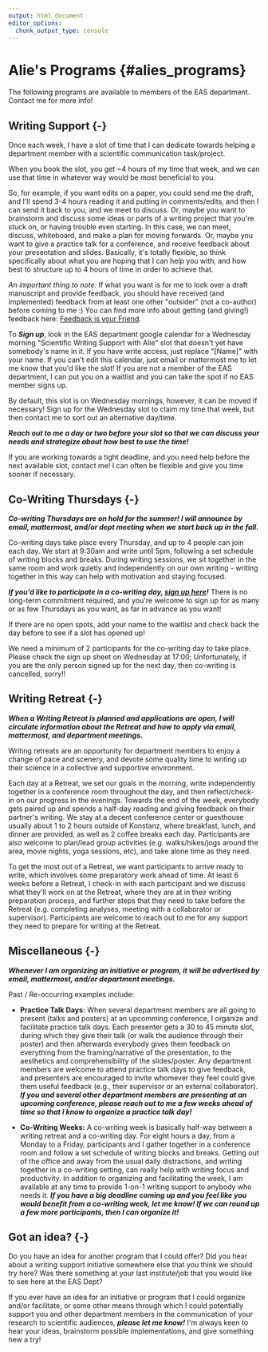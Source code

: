 ```yaml
---
output: html_document
editor_options:
  chunk_output_type: console
---
```


# Alie's Programs {#alies_programs}



The following programs are available to members of the EAS department. Contact me for more info!

## Writing Support {-}

Once each week, I have a slot of time that I can dedicate towards helping a department member with a scientific communication task/project. 

When you book the slot, you get ~4 hours of my time that week, and we can use that time in whatever way would be most beneficial to you. 

So, for example, if you want edits on a paper, you could send me the draft, and I'll spend 3-4 hours reading it and putting in comments/edits, and then I can send it back to you, and we meet to discuss. Or, maybe you want to brainstorm and discuss some ideas or parts of a writing project that you're stuck on, or having trouble even starting. In this case, we can meet, discuss, whiteboard, and make a plan for moving forwards. Or, maybe you want to give a practice talk for a conference, and receive feedback about your presentation and slides. Basically, it's totally flexible, so think specifically about what you are hoping that I can help you with, and how best to structure up to 4 hours of time in order to achieve that. 

*An important thing to note:* If what you want is for me to look over a draft manuscript and provide feedback, you should have received (and implemented) feedback from at least one other "outsider" (not a co-author) before coming to me :) You can find more info about getting (and giving!) feedback here: [Feedback is your Friend](#FF).

To ***Sign up***, look in the EAS department google calendar for a Wednesday morning "Scientific Writing Support with Alie" slot that doesn't yet have somebody's name in it. If you have write access, just replace "[Name]" with your name. If you can't edit this calendar, just email or mattermost me to let me know that you'd like the slot! If you are not a member of the EAS department, I can put you on a waitlist and you can take the spot if no EAS member signs up.

By default, this slot is on Wednesday mornings, however, it can be moved if necessary! Sign up for the Wednesday slot to claim my time that week, but then contact me to sort out an alternative day/time.

***Reach out to me a day or two before your slot so that we can discuss your needs and strategize about how best to use the time!***

If you are working towards a tight deadline, and you need help before the next available slot, contact me! I can often be flexible and give you time sooner if necessary.  
  

## Co-Writing Thursdays {-}

***Co-writing Thursdays are on hold for the summer! I will announce by email, mattermost, and/or dept meeting when we start back up in the fall.***

Co-writing days take place every Thursday, and up to 4 people can join each day. We start at 9:30am and write until 5pm, following a set schedule of writing blocks and breaks. During writing sessions, we sit together in the same room and work quietly and independently on our own writing - writing together in this way can help with motivation and staying focused.

***If you'd like to participate in a co-writing day, [sign up here](https://docs.google.com/spreadsheets/d/1xdXCNQEE3PODH2Q4aI1c7A3heXJXacsQPLYiY-1O2Ps/edit?usp=sharing)!*** There is no long-term commitment required, and you're welcome to sign up for as many or as few Thursdays as you want, as far in advance as you want! 

If there are no open spots, add your name to the waitlist and check back the day before to see if a slot has opened up! 

We need a minimum of 2 participants for the co-writing day to take place. Please check the sign up sheet on Wednesday at 17:00; Unfortunately, if you are the only person signed up for the next day, then co-writing is cancelled, sorry!!


## Writing Retreat {-}

***When a Writing Retreat is planned and applications are open, I will circulate information about the Retreat and how to apply via email, mattermost, and department meetings.***

Writing retreats are an opportunity for department members to enjoy a change of pace and scenery, and devote some quality time to writing up their science in a collective and supportive environment.

Each day at a Retreat, we set our goals in the morning, write independently together in a conference room throughout the day, and then reflect/check-in on our progress in the evenings. Towards the end of the week, everybody gets paired up and spends a half-day reading and giving feedback on their partner's writing. We stay at a decent conference center or guesthouse usually about 1 to 2 hours outside of Konstanz, where breakfast, lunch, and dinner are provided, as well as 2 coffee breaks each day. Participants are also welcome to plan/lead group activities (e.g. walks/hikes/jogs around the area, movie nights, yoga sessions, etc), and take alone time as they need.

To get the most out of a Retreat, we want participants to arrive ready to write, which involves some preparatory work ahead of time. At least 6 weeks before a Retreat, I check-in with each participant and we discuss what they'll work on at the Retreat, where they are at in their writing preparation process, and further steps that they need to take before the Retreat (e.g. completing analyses, meeting with a collaborator or supervisor). Participants are welcome to reach out to me for any support they need to prepare for writing at the Retreat.

## Miscellaneous {-}

***Whenever I am organizing an initiative or program, it will be advertised by email, mattermost, and/or department meetings.***

Past / Re-occurring examples include:

* **Practice Talk Days:** When several department members are all going to present (talks and posters) at an upcomming conference, I organize and facilitate practice talk days. Each presenter gets a 30 to 45 minute slot, during which they give their talk (or walk the audience through their poster) and then afterwards everybody gives them feedback on everything from the framing/narrative of the presentation, to the aesthetics and comprehensibility of the slides/poster. Any department members are welcome to attend practice talk days to give feedback, and presenters are encouraged to invite whomever they feel could give them useful feedback (e.g., their supervisor or an external collaborator). ***If you and several other department members are presenting at an upcoming conference, please reach out to me a few weeks ahead of time so that I know to organize a practice talk day!***

* **Co-Writing Weeks:** A co-writing week is basically half-way between a writing retreat and a co-writing day. For eight hours a day, from a Monday to a Friday, participants and I gather together in a conference room and follow a set schedule of writing blocks and breaks. Getting out of the office and away from the usual daily distractions, and writing together in a co-writing setting, can really help with writing focus and productivity. In addition to organizing and facilitating the week, I am available at any time to provide 1-on-1 writing support to anybody who needs it. ***If you have a big deadline coming up and you feel like you would benefit from a co-writing week, let me know! If we can round up a few more participants, then I can organize it!***




## Got an idea? {-}

Do you have an idea for another program that I could offer? Did you hear about a writing support initiative somewhere else that you think we should try here? Was there something at your last institute/job that you would like to see here at the EAS Dept? 

If you ever have an idea for an initiative or program that I could organize and/or facilitate, or some other means through which I could potentially support you and other department members in the communication of your research to scientific audiences, ***please let me know!*** I'm always keen to hear your ideas, brainstorm possible implementations, and give something new a try!


<!-- ## Writing Feedback Workshop {-} -->
<!-- ctrl+shift+C the whole block to uncomment -->

<!-- Do you have a manuscript that you're working on, and you're at a point where you'd really like to poll your future audience to find out what they think of the writing? Are you kinda stuck on a paper and not sure what direction to take it in terms of the story, framing, etc? Are you wondering if your manuscripts makes sense to anybody except you and your favorite co-author?  -->

<!-- ***If so, let me know! We can organize a Writing Feedback Workshop for your manuscript!*** -->

<!-- A Writing Feedback Workshop allows you to get a lot of feedback, from different points of view, on your manuscript. This feedback is focussed on the *writing* (not the science, per se), i.e., the focus is on *how* you have presented and communicated your study/research, rather than on the scientific value and validity of that study/research.  -->

<!-- The way it works: -->

<!-- 1. We set a time (at least 1 week in the future) and a place (could also be on zoom!) and advertise it to the department. -->
<!-- 2. You fill out a special cover page that preemptively answers questions about the type of feedback you'd like to get. You attach this to your manuscript. -->
<!-- 3. People who are interested in participating will contact you, and you send them your manuscript (with the cover page). -->
<!-- 4. Participants (including myself) read your draft and put in comments and/or track-changes, and/or make notes about their feedback.  -->
<!-- 5. During the time of the workshop, we go through the manuscript from start to end (and/or focus on the relevant sections). Participants can make suggestions, ask questions, give their impressions, etc. You, the author, can discuss these suggestions, ask questions, present alternatives, etc. It's basically just a helpful, friendly, discussion in which you receive ideas and suggestions on how you could improve the writing of your paper. I can facilitate this workshop for/with you, or you can take the lead if you want! -->
<!-- 6. If participants feel that they have other important pieces of feedback that didn't get covered during the workshop, they can send you their annotated copies of the manuscript. -->
<!-- 7. You consider participants' feedback carefully and critically, and move forward confidently with your manuscript writing! -->


